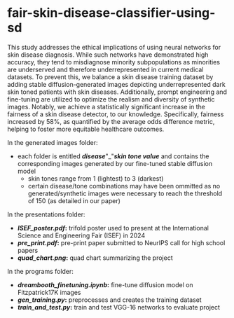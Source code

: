 # fair-skin-disease-classifier-using-sd
This study addresses the ethical implications of using neural networks for skin disease diagnosis. While such networks have demonstrated high accuracy, they tend to misdiagnose minority subpopulations as minorities are underserved and therefore underrepresented in current medical datasets. To prevent this, we balance a skin disease training dataset by adding stable diffusion-generated images depicting underrepresented dark skin toned patients with skin diseases. Additionally, prompt engineering and fine-tuning are utilized to optimize the realism and diversity of synthetic images. Notably, we achieve a statistically significant increase in the fairness of a skin disease detector, to our knowledge. Specifically, fairness increased by 58\%, as quantified by the average odds difference metric, helping to foster more equitable healthcare outcomes.

In the generated images folder:
- each folder is entitled **_disease_**"_"**_skin tone value_** and contains the corresponding images generated by our fine-tuned stable diffusion model
    - skin tones range from 1 (lightest) to 3 (darkest)
    - certain disease/tone combinations may have been ommitted as no generated/synthetic images were necessary to reach the threshold of 150 (as detailed in our paper)

In the presentations folder:
- **_ISEF_poster.pdf_:** trifold poster used to present at the International Science and Engineering Fair (ISEF) in 2024 
- **_pre_print.pdf_:** pre-print paper submitted to NeurIPS call for high school papers
- **_quad_chart.png_:** quad chart summarizing the project

In the programs folder:
- **_dreambooth_finetuning.ipynb_:** fine-tune diffusion model on Fitzpatrick17K images
- **_gen_training.py_:** preprocesses and creates the training dataset
- **_train_and_test.py_:** train and test VGG-16 networks to evaluate project 
